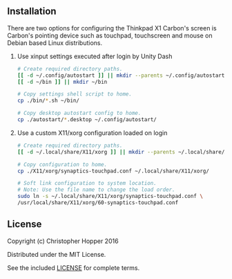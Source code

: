 Installation
------------

There are two options for configuring the Thinkpad X1 Carbon's screen is 
Carbon's pointing device such as touchpad, touchscreen and mouse on Debian 
based Linux distributions.

1. Use xinput settings executed after login by Unity Dash
    

    ```sh
    # Create required directory paths.
    [[ -d ~/.config/autostart ]] || mkdir --parents ~/.config/autostart
    [[ -d ~/bin ]] || mkdir ~/bin

    # Copy settings shell script to home.
    cp ./bin/*.sh ~/bin/

    # Copy desktop autostart config to home.
    cp ./autostart/*.desktop ~/.config/autostart/
    ```

2. Use a custom X11/xorg configuration loaded on login

    ```sh
    # Create required directory paths.
    [[ -d ~/.local/share/X11/xorg ]] || mkdir --parents ~/.local/share/X11/xorg

    # Copy configuration to home.
    cp ./X11/xorg/synaptics-touchpad.conf ~/.local/share/X11/xorg/

    # Soft link configuration to system location.
    # Note: Use the file name to change the load order.
    sudo ln -s ~/.local/share/X11/xorg/synaptics-touchpad.conf \
	/usr/local/share/X11/xorg/60-synaptics-touchpad.conf
    ```

License
-------

Copyright (c) Christopher Hopper 2016

Distributed under the MIT License. 

See the included [LICENSE](LICENSE) for complete terms.

